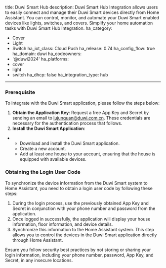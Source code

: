 title: Duwi Smart Hub
description: Duwi Smart Hub Integration allows users to easily connect and manage their Duwi Smart devices directly from Home Assistant. You can control, monitor, and automate your Duwi Smart enabled devices like lights, switches, and covers. Simplify your home automation tasks with Duwi Smart Hub Integration.
ha_category:
- Cover
- Light
- Switch
  ha_iot_class: Cloud Push
  ha_release: 0.74
  ha_config_flow: true
  ha_domain: duwi
  ha_codeowners:
- '@duwi2024'
  ha_platforms:
- cover
- light
- switch
  ha_dhcp: false
  ha_integration_type: hub

------

### Prerequisite



To integrate with the Duwi Smart application, please follow the steps below:



1.  **Obtain the Application Key**: Request a free App Key and Secret by sending an email to [lujunquan@duwi.com.cn](mailto:lujunquan@duwi.com.cn). These credentials are necessary for the authentication process that follows. 
2.  **Install the Duwi Smart Application**: 

- - Download and install the Duwi Smart application.
  - Create a new account.
  - Add at least one house to your account, ensuring that the house is equipped with available devices.



### Obtaining the Login User Code



To synchronize the device information from the Duwi Smart system to Home Assistant, you need to obtain a login user code by following these steps:



1.  During the login process, use the previously obtained App Key and Secret in conjunction with your phone number and password from the application. 
2.  Once logged in successfully, the application will display your house information, floor information, and device details. 
3.  Synchronize this information to the Home Assistant system. This step allows you to control the devices in the Duwi Smart application directly through Home Assistant. 



Ensure you follow security best practices by not storing or sharing your login information, including your phone number, password, App Key, and Secret, in any insecure locations.